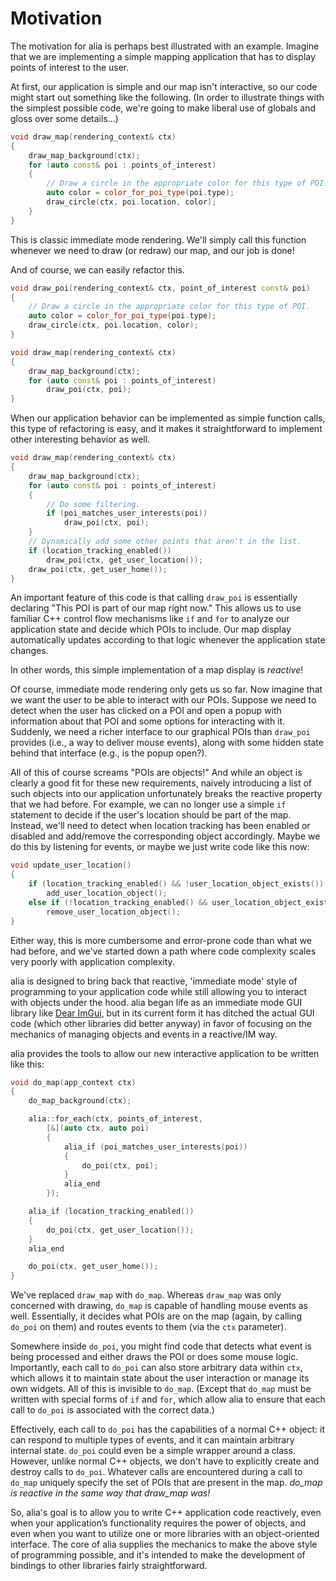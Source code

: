 Motivation
==========

The motivation for alia is perhaps best illustrated with an example.
Imagine that we are implementing a simple mapping application that has
to display points of interest to the user.

At first, our application is simple and our map isn't interactive, so
our code might start out something like the following. (In order to
illustrate things with the simplest possible code, we're going to make
liberal use of globals and gloss over some details...)

```cpp
void draw_map(rendering_context& ctx)
{
    draw_map_background(ctx);
    for (auto const& poi : points_of_interest)
    {
        // Draw a circle in the appropriate color for this type of POI.
        auto color = color_for_poi_type(poi.type);
        draw_circle(ctx, poi.location, color);
    }
}
```

This is classic immediate mode rendering. We'll simply call this
function whenever we need to draw (or redraw) our map, and our job is
done!

And of course, we can easily refactor this.

```cpp
void draw_poi(rendering_context& ctx, point_of_interest const& poi)
{
    // Draw a circle in the appropriate color for this type of POI.
    auto color = color_for_poi_type(poi.type);
    draw_circle(ctx, poi.location, color);
}

void draw_map(rendering_context& ctx)
{
    draw_map_background(ctx);
    for (auto const& poi : points_of_interest)
        draw_poi(ctx, poi);
}
```

When our application behavior can be implemented as simple function
calls, this type of refactoring is easy, and it makes it straightforward
to implement other interesting behavior as well.

```cpp
void draw_map(rendering_context& ctx)
{
    draw_map_background(ctx);
    for (auto const& poi : points_of_interest)
    {
        // Do some filtering.
        if (poi_matches_user_interests(poi))
            draw_poi(ctx, poi);
    }
    // Dynamically add some other points that aren't in the list.
    if (location_tracking_enabled())
        draw_poi(ctx, get_user_location());
    draw_poi(ctx, get_user_home());
}
```

An important feature of this code is that calling `draw_poi` is
essentially declaring "This POI is part of our map right now." This
allows us to use familiar C++ control flow mechanisms like `if` and
`for` to analyze our application state and decide which POIs to include.
Our map display automatically updates according to that logic whenever
the application state changes.

In other words, this simple implementation of a map display is
*reactive*!

Of course, immediate mode rendering only gets us so far. Now imagine
that we want the user to be able to interact with our POIs. Suppose we
need to detect when the user has clicked on a POI and open a popup with
information about that POI and some options for interacting with it.
Suddenly, we need a richer interface to our graphical POIs than
`draw_poi` provides (i.e., a way to deliver mouse events), along with
some hidden state behind that interface (e.g., is the popup open?).

All of this of course screams "POIs are objects!" And while an object is
clearly a good fit for these new requirements, naively introducing a
list of such objects into our application unfortunately breaks the
reactive property that we had before. For example, we can no longer use
a simple `if` statement to decide if the user's location should be part
of the map. Instead, we'll need to detect when location tracking has
been enabled or disabled and add/remove the corresponding object
accordingly. Maybe we do this by listening for events, or maybe we just
write code like this now:

```cpp
void update_user_location()
{
    if (location_tracking_enabled() && !user_location_object_exists())
        add_user_location_object();
    else if (!location_tracking_enabled() && user_location_object_exists())
        remove_user_location_object();
}
```

Either way, this is more cumbersome and error-prone code than what we
had before, and we've started down a path where code complexity scales
very poorly with application complexity.

alia is designed to bring back that reactive, 'immediate mode' style of
programming to your application code while still allowing you to
interact with objects under the hood. alia began life as an immediate
mode GUI library like [Dear ImGui](https://github.com/ocornut/imgui),
but in its current form it has ditched the actual GUI code (which other
libraries did better anyway) in favor of focusing on the mechanics of
managing objects and events in a reactive/IM way.

alia provides the tools to allow our new interactive application to be
written like this:

```cpp
void do_map(app_context ctx)
{
    do_map_background(ctx);

    alia::for_each(ctx, points_of_interest,
        [&](auto ctx, auto poi)
        {
            alia_if (poi_matches_user_interests(poi))
            {
                do_poi(ctx, poi);
            }
            alia_end
        });

    alia_if (location_tracking_enabled())
    {
        do_poi(ctx, get_user_location());
    }
    alia_end

    do_poi(ctx, get_user_home());
}
```

We've replaced `draw_map` with `do_map`. Whereas `draw_map` was only
concerned with drawing, `do_map` is capable of handling mouse events as
well. Essentially, it decides what POIs are on the map (again, by
calling `do_poi` on them) and routes events to them (via the `ctx`
parameter).

Somewhere inside `do_poi`, you might find code that detects what event
is being processed and either draws the POI or does some mouse logic.
Importantly, each call to `do_poi` can also store arbitrary data within
`ctx`, which allows it to maintain state about the user interaction or
manage its own widgets. All of this is invisible to `do_map`. (Except
that `do_map` must be written with special forms of `if` and `for`,
which allow alia to ensure that each call to `do_poi` is associated with
the correct data.)

Effectively, each call to `do_poi` has the capabilities of a normal C++
object: it can respond to multiple types of events, and it can maintain
arbitrary internal state. `do_poi` could even be a simple wrapper around
a class. However, unlike normal C++ objects, we don't have to explicitly
create and destroy calls to `do_poi`. Whatever calls are encountered
during a call to `do_map` uniquely specify the set of POIs that are
present in the map. *do\_map is reactive in the same way that draw\_map
was!*

So, alia's goal is to allow you to write C++ application code
reactively, even when your application’s functionality requires the
power of objects, and even when you want to utilize one or more
libraries with an object-oriented interface. The core of alia supplies
the mechanics to make the above style of programming possible, and it's
intended to make the development of bindings to other libraries fairly
straightforward.
